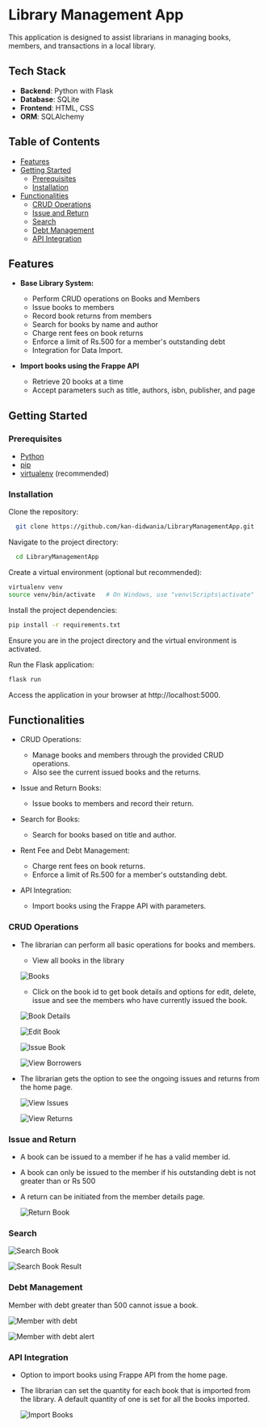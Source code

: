 
# Library Management App

This application is designed to assist librarians in managing books, members, and transactions in a local library.


## Tech Stack

- **Backend**: Python with Flask
- **Database**: SQLite
- **Frontend**: HTML, CSS
- **ORM**: SQLAlchemy


## Table of Contents

- [Features](#features)
- [Getting Started](#getting-started)
  - [Prerequisites](#prerequisites)
  - [Installation](#installation)
- [Functionalities](#functionalities)
  - [CRUD Operations](#crud-operations)
  - [Issue and Return](#issue-and-return)
  - [Search](#search)
  - [Debt Management](#debt-management)
  - [API Integration](#api-integration)
## Features

- **Base Library System:**

  - Perform CRUD operations on Books and Members
  - Issue books to members
  - Record book returns from members
  - Search for books by name and author
  - Charge rent fees on book returns
  - Enforce a limit of Rs.500 for a member's outstanding debt
  - Integration for Data Import.

- **Import books using the Frappe API**
  - Retrieve 20 books at a time
  - Accept parameters such as title, authors, isbn, publisher, and page
## Getting Started

### Prerequisites

- [Python](https://www.python.org/)
- [pip](https://pip.pypa.io/en/stable/installation/)
- [virtualenv](https://virtualenv.pypa.io/en/latest/installation.html) (recommended)


### Installation

Clone the repository:

```bash
  git clone https://github.com/kan-didwania/LibraryManagementApp.git
```

Navigate to the project directory:

```bash
  cd LibraryManagementApp
  ```

Create a virtual environment (optional but recommended):

```bash
virtualenv venv
source venv/bin/activate   # On Windows, use "venv\Scripts\activate"

```
Install the project dependencies:

```bash
pip install -r requirements.txt
```

Ensure you are in the project directory and the virtual environment is activated.

Run the Flask application:

```bash
flask run
```

Access the application in your browser at http://localhost:5000.

## Functionalities

- CRUD Operations:
  
  - Manage books and members through the provided CRUD operations.
  - Also see the current issued books and the returns.

- Issue and Return Books:
  
  - Issue books to members and record their return.
- Search for Books:
  
  - Search for books based on title and author.
- Rent Fee and Debt Management:

  - Charge rent fees on book returns. 
   - Enforce a limit of Rs.500 for a member's outstanding debt.

- API Integration:
  
  - Import books using the Frappe API with parameters.

### CRUD Operations

- The librarian can perform all basic operations for books and members.
  
   - View all books in the library

   ![Books](website/static/images/screenshots/ViewBooks.png)

   - Click on the book id to get book details and options for edit, delete, issue and see the members who have currently issued the book.

  ![Book Details](/website/static/images/screenshots/BookDetails.png)

   ![Edit Book](/website/static/images/screenshots/EditBook.png)
   
   ![Issue Book](/website/static/images/screenshots/IssueBook.png)

   ![View Borrowers](/website/static/images/screenshots/ViewBorrowers.png)

- The librarian gets the option to see the ongoing issues and returns from the home page.

    ![View Issues](/website/static/images/screenshots/ViewIssues.png)

    ![View Returns](/website/static/images/screenshots/ViewReturns.png)
   
   
### Issue and Return

- A book can be issued to a member if he has a valid member id.

- A book can only be issued to the member if his outstanding debt is not greater than or Rs 500

- A return can be initiated from the member details page.

  ![Return Book](/website/static/images/screenshots/ReturnBook.png)

### Search

![Search Book](/website/static/images/screenshots/SearchBook.png)

![Search Book Result](/website/static/images/screenshots/SearchBookResult.png)

### Debt Management 

Member with debt greater than 500 cannot issue a book.

![Member with debt](/website/static/images/screenshots/MemberDebt.png)

![Member with debt alert](/website/static/images/screenshots/DebtAlert.png)

### API Integration

- Option to import books using Frappe API from the home page.

- The librarian can set the quantity for each book that is imported from the library. A default quantity of one is set for all the books imported. 

  ![Import Books](/website/static/images/screenshots/ImportBooks.png)